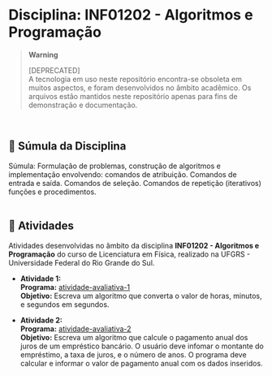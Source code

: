 # Disciplina: INF01202 - Algoritmos e Programação

> **Warning**
> 
> [DEPRECATED]  
> A tecnologia em uso neste repositório encontra-se obsoleta em muitos aspectos, e foram desenvolvidos no âmbito acadêmico. Os arquivos estão mantidos neste repositório apenas para fins de demonstração e documentação. 
<br />

## :bookmark_tabs: Súmula da Disciplina

Súmula: Formulação de problemas, construção de algoritmos e implementação envolvendo: comandos de atribuição. Comandos de entrada e saída. Comandos de seleção. Comandos de repetição (iterativos) funções e procedimentos. 
<br />
<br />

## :floppy_disk: Atividades

Atividades desenvolvidas no âmbito da disciplina **INF01202 - Algoritmos e Programação** do curso de Licenciatura em Física, realizado na UFGRS - Universidade Federal do Rio Grande do Sul.

* **Atividade 1:**  
  **Programa:** [atividade-avaliativa-1](visualg/atividade-avaliativa-1.alg)  
  **Objetivo:** Escreva um algoritmo que converta o valor de horas, minutos, e segundos em segundos.  

* **Atividade 2:**  
  **Programa:** [atividade-avaliativa-2](visualg/atividade-avaliativa-1.alg)  
  **Objetivo:** Escreva um algoritmo que calcule o pagamento anual dos juros de um empréstico bancário. O usuário deve infomar o montante do empréstimo, a taxa de juros, e o número de anos. O programa deve calcular e informar o valor de pagamento anual com os dados inseridos.

<br />
<br />
